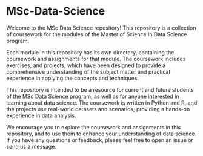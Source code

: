 # MSc-Data-Science

Welcome to the MSc Data Science repository! 
This repository is a collection of coursework for the modules of the Master of Science in Data Science program.

Each module in this repository has its own directory, containing the coursework and assignments for that module. The coursework includes exercises, and projects, which have been designed to provide a comprehensive understanding of the subject matter and practical experience in applying the concepts and techniques.

This repository is intended to be a resource for current and future students of the MSc Data Science program, as well as for anyone interested in learning about data science. The coursework is written in Python and R, and the projects use real-world datasets and scenarios, providing a hands-on experience in data analysis.

We encourage you to explore the coursework and assignments in this repository, and to use them to enhance your understanding of data science. If you have any questions or feedback, please feel free to open an issue or send us a message.
